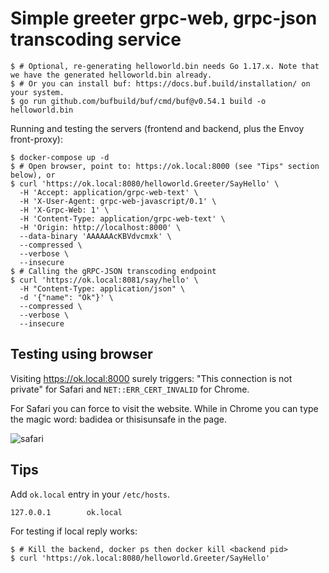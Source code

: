 # Simple greeter grpc-web, grpc-json transcoding service

```
$ # Optional, re-generating helloworld.bin needs Go 1.17.x. Note that we have the generated helloworld.bin already.
$ # Or you can install buf: https://docs.buf.build/installation/ on your system.
$ go run github.com/bufbuild/buf/cmd/buf@v0.54.1 build -o helloworld.bin
```

Running and testing the servers (frontend and backend, plus the Envoy front-proxy):

```
$ docker-compose up -d
$ # Open browser, point to: https://ok.local:8000 (see "Tips" section below), or
$ curl 'https://ok.local:8080/helloworld.Greeter/SayHello' \
  -H 'Accept: application/grpc-web-text' \
  -H 'X-User-Agent: grpc-web-javascript/0.1' \
  -H 'X-Grpc-Web: 1' \
  -H 'Content-Type: application/grpc-web-text' \
  -H 'Origin: http://localhost:8000' \
  --data-binary 'AAAAAAcKBVdvcmxk' \
  --compressed \
  --verbose \
  --insecure
$ # Calling the gRPC-JSON transcoding endpoint
$ curl 'https://ok.local:8081/say/hello' \
  -H "Content-Type: application/json" \
  -d '{"name": "Ok"}' \
  --compressed \
  --verbose \
  --insecure
```

## Testing using browser

Visiting https://ok.local:8000 surely triggers: "This connection is not private" for Safari and `NET::ERR_CERT_INVALID` for Chrome.

For Safari you can force to visit the website. While in Chrome you can type the magic word: badidea
or thisisunsafe in the page.

![safari](https://user-images.githubusercontent.com/73152/87927676-c61a8080-caad-11ea-909a-3456a94ab9c9.png)

## Tips

Add `ok.local` entry in your `/etc/hosts`.

```
127.0.0.1        ok.local
```

For testing if local reply works:

```
$ # Kill the backend, docker ps then docker kill <backend pid>
$ curl 'https://ok.local:8080/helloworld.Greeter/SayHello'
```
